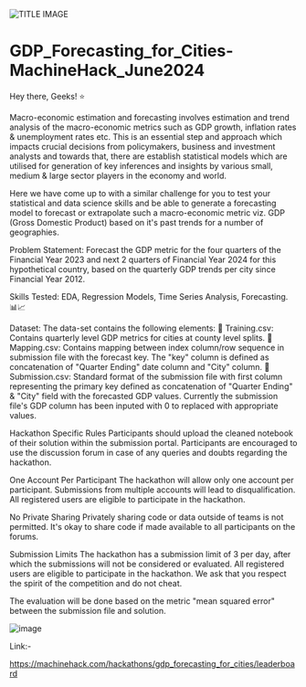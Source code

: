 ![TITLE IMAGE](https://github.com/aniiketbarphe/GDP_Forecasting_for_Cities-MachineHack_June2024/assets/84449238/ea8f053a-094f-408d-a54a-e90ee9eebf43)


# GDP_Forecasting_for_Cities-MachineHack_June2024

Hey there, Geeks! ⭐

Macro-economic estimation and forecasting involves estimation and trend analysis of the macro-economic metrics such as GDP growth, inflation rates & unemployment rates etc. This is an essential step and approach which impacts crucial decisions from policymakers, business and investment analysts and towards that, there are establish statistical models which are utilised for generation of key inferences and insights by various small, medium & large sector players in the economy and world.

Here we have come up to with a similar challenge for you to test your statistical and data science skills and be able to generate a forecasting model to forecast or extrapolate such a macro-economic metric viz. GDP (Gross Domestic Product) based on it's past trends for a number of geographies.

Problem Statement: 
Forecast the GDP metric for the four quarters of the Financial Year 2023 and next 2 quarters of Financial Year 2024 for this hypothetical country, based on the quarterly GDP trends per city since Financial Year 2012.

Skills Tested:
EDA, Regression Models, Time Series Analysis, Forecasting. 📊📈

Dataset:
The data-set contains the following elements:
📂 Training.csv: Contains quarterly level GDP metrics for cities at county level splits.
📂 Mapping.csv: Contains mapping between index column/row sequence in submission file with the forecast key. The "key" column is defined as concatenation of "Quarter Ending" date column and "City" column.
📂 Submission.csv: Standard format of the submission file with first column representing the primary key defined as concatenation of "Quarter Ending" & "City" field with the forecasted GDP values. Currently the submission file's GDP column has been inputed with 0 to replaced with appropriate values.

Hackathon Specific Rules
Participants should upload the cleaned notebook of their solution within the submission portal.
Participants are encouraged to use the discussion forum in case of any queries and doubts regarding the hackathon.

One Account Per Participant
The hackathon will allow only one account per participant.
 Submissions from multiple accounts will lead to disqualification.
All registered users are eligible to participate in the hackathon.

No Private Sharing
Privately sharing code or data outside of teams is not permitted.
 It's okay to share code if made available to all participants on the forums.
 
Submission Limits
The hackathon has a submission limit of 3 per day, after which the submissions will not be considered or evaluated.
All registered users are eligible to participate in the hackathon. We ask that you respect the spirit of the competition and do not cheat.

The evaluation will be done based on the metric "mean squared error" between the submission file and solution.


![image](https://github.com/aniiketbarphe/GDP_Forecasting_for_Cities-MachineHack_June2024/assets/84449238/f7b40fc3-cec7-4a4b-8793-6a59a3addd31)

Link:- 

https://machinehack.com/hackathons/gdp_forecasting_for_cities/leaderboard

